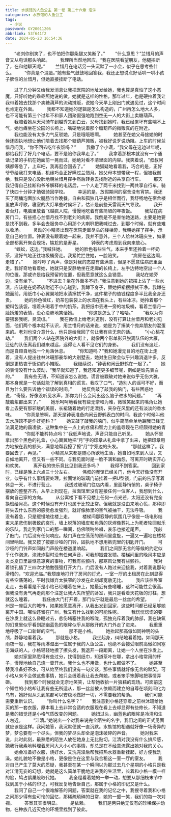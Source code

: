 ```yaml
---
title: 水族馆的人鱼公主 第一卷 第二十六章 泡沫
categories: 水族馆的人鱼公主
tags:
  - 小说
password: GY20011206
abbrlink: 53f641f2
date: 2024-05-23 16:54:36
---
```

　　“老刘你别笑了，也不怕把你那条腿又笑断了。”
　　“什么意思？”兰惜月的声音又从电话那头响起。
　　我理所当然地回应，“我在医院看望朋友，他腿摔断了，在和他聊天呢。”
　　兰惜月在电话另一头沉默了一小会，似乎在思考些什么。
　　“你真是个混蛋。”她有些气鼓鼓地回答我，我还正想说点好话哄一哄小孩子脾性的兰惜月，但她直接挂断了电话。
<!--more-->
　　过了几分钟又给我发消息让我把医院的地址发给她，我也算是真怕了这小恶魔，只好听她的乖乖照她说的做。她就是这样的性格，那年过年，也是硬拉着我让我带着她去找那个卖糖葫芦的流动摊贩，说她今天早上刚出门就遇见过，这个时间也肯定在外面。
　　我都不知道她的逻辑是怎么构造的，广州再怎么地大人多，也不可能有第三个过年不和家人团聚倔强地跑到空无一人的大街上卖糖葫芦。
　　我陪着她从天河骑车到越秀又到白云，父母找到她时，我已经累坏有些喘不上气，她也瘫坐在公园的长椅上，嘴硬地说着那个糖葫芦的摊贩真的在附近。
　　我也能没有太多力气反驳她，只是哦哦嗯啊。
　　她甚至在她父母接她的时候还固执地想让他们陪着去找那个糖葫芦摊贩，被我好说歹说劝阻。上车的时候兰惜月问我，“你不回去吃年夜饭吗？”
　　我撒了个小谎，“我父母在这边过年呢，都给我打了好几个电话，要不是陪你我早走了。”
　　我拿着那根本就没有一个通话记录的手机在她面前一晃而过，她绝对看不清里面的内容。我笑着说，“叔叔阿姨都等急了，上车吧，我再逛会回去了。”
　　她狐疑地看着我，巧合的是，正好爷爷给我打来电话，机缘巧合正好瞒过兰惜月。她父母本想带我一程，但被我谢绝，我只是没心没肺地朝兰惜月挥手然后转身去找附近的共享自行车。
　　那天我记得自己挂断和爷爷解释的电话后，一个人走了两千米找到一两共享自行车，骑了快四十分钟才勉强骑回学校。
　　幸运的是，放假期间的宿舍没有宵禁。我还买了两桶泡面加火腿肠当作晚餐。自由和孤独几乎是相伴而行，我舒畅地在宿舍楼里放声哼歌，寝室的大灯早些时候坏了，估计是前些天雷雨天气导致。
　　我开着台灯，电脑里放着飞越疯人院，慢慢地吃着有些简陋的年夜饭。
　　我站在病房门口，有些担心兰惜月找不到老刘的病房。我倒是不是害怕她迷路，主要是她要是找不到我，多半会去服务中心用那个大喇叭把我喊过去，到那个时候，就有些难以收场。
　　灵动的小精灵出现在医院走廊尽头的楼梯旁，我朝她挥了挥手，示意自己的位置。钟表没有跟着她一起来，我并不意外，三个人给林沐珊庆生，如果全部都离开聚会现场，尴尬的是寿星。
　　钟表的考虑周到我向来放心。
　　“蜈蚣，这边。”我喊住她。
　　她的脸色有些生气，本来手里还拎着一杯奶茶，没好气地正往垃圾桶旁走。我紧忙拦住她，一脸陪笑。
　　“病房在这边啊，走错了。”
　　她哼哼了两声，像是对我的态度有些满意，但是不愿意往病房里面走。我好奇地看着她，她就只是安静地坐在走廊的长椅上，左手边特地空出一个人的位置。那或许是给我预留的位置，但我愿意就这么会错意。
　　我站在她旁边，没有坐下。
　　“不进去？坐在外面多不好。”我注意到她的裙摆上沾了一些水渍，应该是在奶茶店附近不小心碰到，我蹲下身子，替她把裙摆擦拭干净。我蹲在她面前，用纸巾小心翼翼地把水渍擦拭干净，这件裙子的值钱程度多半比我全身还贵。
　　她的脸色微红，奶茶包装袋上的水滴在我头上，有些冰凉。她拎着那个塑料包装袋，埋着头喝着手中的奶茶。我把纸巾丢进一旁的垃圾桶，看着兰惜月一脸娇羞的表情，没心没肺地笑话她。
　　“你这是怎么了？哈哈。”
　　“我以为你要猥亵我呢，臭流氓。”
　　我在微信上给老刘道别，没有打算让兰惜月和老刘见面，他们两个根本就不认识，用兰惜月的话来说，她是为了揍某个抛弃朋友的混蛋来的。老刘也没介意什么，他只是给我回了句让我有些无奈的话。
　　“小心桃花劫。”
　　我们两个人站在医院外的大街上，就像两个形单影只脱离队伍的大雁，迁徙的队伍离我们越来越远，远得让人看不见它们的身影。
　　我们没有追赶，而是自顾自地找一个角落休息。
　　“你知道吗？”我和她漫无目的地在街上走着，没有人提出往林沐珊那豪华的大别墅去，她对生日聚会似乎兴趣消退许多，反倒是更热衷于街边的小摊贩。
　　我继续说，“钟表和闲云野鹤在一起了。”
　　她的表情没有什么波动，“我早就知道了，我还知道更多细节呢，例如是谁先表白的。”
　　我有些无语，不知道该怎么说她。谎言被戳破对她来说似乎无伤大雅，那本身就是一句话就能了解到真相的谎言。我叹了口气，“造别人的谣可不好，而且为什么要告诉他个错误的时间。”
　　她反倒敲了敲我的脑门，有些困惑地说，“奇怪，好像没听见水声，那你为什么会问出这么脑子进水的问题。”
　　“再敲脑浆都出来了。”
　　她乐呵呵地看我有些无奈和为难，微微笑起来的嘴角让她看上去更有那邪魅的美丽，长裙随着她的行走漂扬，夹杂在风里的还有淡淡的香水味。
　　“你真是笨啊，那天是钟表准备向闲云野鹤表白的时间，我这个时候叫他去水族馆不是作奸犯科？”
　　她又敲了敲我的脑门，似乎简简单单地踹我已经无法满足她的霸凌欲，这种集中在一点上的疼痛和智力上的羞辱现在已经颇得她的青睐。
　　“你就不能矜持点吗？”我低声地说，声音只能自己听见。
　　她从怀里拿出那个黑色的礼盒，小心翼翼地把“月”字的印章从礼盒中拿了出来，她把印章用力地按在我的额头，满意地帮我撩了撩“月”字旁边的头发。
　　“那就这样了。我要回去了，再见。”
　　小精灵从来都是随心所欲地生活，她自如地来到人世，又自如地离开，但又有一些不同。与我见面时是一脸不满和幽怨，可离开时确实开心和欢笑。
　　离开我的快乐竟比见到我还多吗？
　　我得不到答案。
　　回到家时，已经是晚上六点三十分左右。
　　伟叔的餐馆已经关门，他今天好像没有开业，似乎有什么事情要处理。拉面馆的玻璃门前挂着一把U型锁，门前的告示写着休息一天，不进行营业。
　　我透过玻璃门往店内看，里面静悄悄的，桌子椅子摆放的整整齐齐。从早上到现在，拉面馆里没有迎接任何一位客人，我想到什么，看向自己家的方向。
　　从公寓楼下看不见楼上任何一点光芒，太阳还没有完全换班给月亮，这个时候没有开灯也属于比较正常。但我就是没由来地心慌，那种即将失去什么东西的感觉愈发强烈，就好像肺里的空气被抽干，无法呼吸。
　　我没有着急，只是缓慢地往楼上走。
　　楼梯间那寂静的氛围几乎像是一场电影结束末尾悲伤到极致的哀乐，墙上脱落的墙皮和角落的灰烬像葬礼上为死者轮回献乐的乐队，我走到家门口的那一瞬间，仿佛唢呐终唱，哀乐也接近尾声。
　　我敲了敲门，门后没有任何响应。敲门声在空荡荡的房间里盘旋，一遍又一遍地在楼梯间里响起。我又按了按那沙哑的门铃，固执地不想用裤兜里的钥匙开门。
　　可沙哑的门铃声如同敲门声般在楼道里响起。
　　我们之间那无言的等候的约定似乎化作泡沫，泡沫炸裂时没有任何声音，可我却振聋发聩。楼梯间里的晚风本应是炎炎夏日里最惬意凉爽的事物，可我有些颤抖，那寒风让我有些颤抖。
　　我对着锁孔插了三四次才勉勉强强打开大门，门后没有人跑过来迎接我，对着我说那句滑稽的，“欢迎光临。”我颓废地打开了房间的灯光，一室一厅的出租房在此刻显得有些空荡荡的，平时我嫌弃太狭窄的沙发在此刻却宽敞无比。
　　我应该往卧室走走，去看看是不是小格已经睡着在床上，她最近有些嗜睡，这种可能性会很高。但我没有勇气再走向那个注定让我大失所望的卧室，我只是看着天花板的灯柱，想就这么睡着。
　　我任由大门打开着，那门似乎就是最后一丝丝的希望。
　　广州是一座巨大的城市，如果她愿意离开，从我出发到回家，这些时间都已经足够她离开中国。哪怕还留在广州，我又有什么找到的可能性呢。
　　我恍恍惚惚的要在沙发上就这么昏睡过去，悲伤堵塞住我的喉咙，孤独充斥着我的肺部，我在缺氧的幻觉里似乎看到那幽蓝色的眼眸似乎从那敞开的大门外走了进来。
　　我重重地呼吸了一口新鲜的空气。
　　那不是小格。
　　她抬起那高傲如同神明的头颅，静静地看着我。
　　那就是小格。
　　我坐起身，纠结地看着她。如同那天雨夜一般，我在等雨淋湿出一位属于我的人鱼公主，也绝不会接受眼前高傲如同塞壬海妖的人。小格轻轻地撩了撩头发，我退开一段距离，让她一个人坐在沙发上。
　　她对家里熟悉得有些过分，找得到纸巾，知道茶叶在哪，拿出小格常用的杯子，慢慢地给自己烧一壶开水。我什么也不用做，也什么都做不了。
　　她甚至替我准备好茶水，可从始至终我们没有一句交谈，那些事情就好像无言的默契。可小格从来不会做这些事情，她只会缠着我让我去帮她，或者笨手笨脚地把事情弄砸。
　　我到那个时候就会无奈地笑笑，让帮她收拾一片狼藉的现场。可面前这个知性的小格却让我有些无所适从，那一丝丝被人依赖而建立的自尊在顷刻间化为乌有，她好似从头到尾都可以安稳地做好一切，不需要我的帮助。
　　我们可能需要重新认识。
　　“你叫什么名字？”
　　我注意到小格还穿着之前林沐珊给她买的那一套衣服，原本看上去非常合适的衣服现在看上去却显得有些修长，不知道是我的错觉还是小格气质改变的问题。
　　她扭过头，幽蓝色的眼眸是冷清和生人勿近。
　　“江清。”她说出一个对我来说完全陌生的名字，我们之间的正式见面就应该是这样。我问她答，我沉默便就一直沉默。水族馆的相遇就好像一场奇异的梦，梦总要有一个尽头，但我的梦尽头却全是泡沫破碎的声音。
　　她对我来说，此时此刻，最熟悉的陌生人放在她身上无比贴切。江清对我没有什么排斥感，她我行我素地料理着房间大大小小的事情，却总是在不经意流露出她对我的关心。
　　她会准备好衣服，烧好水，又洗完澡后帮我把热水器重新挂起，好方便我洗澡。她礼貌地不像是小格，更像是住在这里与我合租这一室一厅的室友。
　　我对自己产生了莫大的质疑，我甚至在某一个瞬间以为那过去几个星期的小格只是我对江清无妄的幻想，她就是这么简单干脆地走进我的生活里，长着和小格一模一样的脸，鸠占鹊巢般取代她。
　　我全程看着她的一举一动，想要从那细枝末节中找到属于小格的印记，可我反复地告诉自己，那属于小格的印记又是什么。
　　我问了自己一个很难解答的问题，答案就在我的记忆之中，我搜寻着我和小格之间那少得有些可怜的回忆，那稀疏琐碎的日常，她的一颦一笑，我们的每一次对视。
　　答案其实很明显。
　　是依赖。
　　我们是两只绝无仅有的珍稀保护动物，在种族几近灭绝的环境里找到了彼此。
